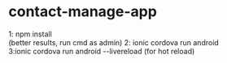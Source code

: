 # contact-manage-app


1: npm install<br> (better results, run cmd as admin)
2: ionic cordova run android<br>
3:ionic cordova run android --livereload (for hot reload)
